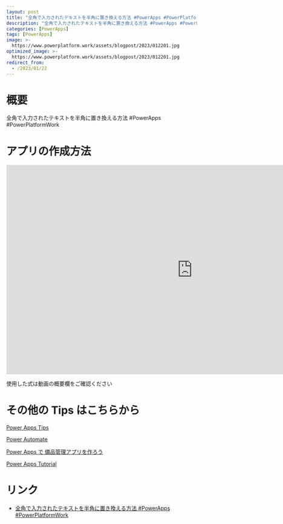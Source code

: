 ```yaml
---
layout: post
title: "全角で入力されたテキストを半角に置き換える方法 #PowerApps #PowerPlatformWork"
description: "全角で入力されたテキストを半角に置き換える方法 #PowerApps #PowerPlatformWorkを動画で分かりやすく解説"
categories: [PowerApps]
tags: [PowerApps]
image: >-
  https://www.powerplatform.work/assets/blogpost/2023/012201.jpg
optimized_image: >-
  https://www.powerplatform.work/assets/blogpost/2023/012201.jpg
redirect_from:
  - /2023/01/22
---
```



#  概要

全角で入力されたテキストを半角に置き換える方法 #PowerApps #PowerPlatformWork


# アプリの作成方法

<iframe width="983" height="553" src="https://www.youtube.com/embed/svr9jAX-Cps" title="YouTube video player" frameborder="0" allow="accelerometer; autoplay; clipboard-write; encrypted-media; gyroscope; picture-in-picture" allowfullscreen></iframe>


使用した式は動画の概要欄をご確認ください


# その他の Tips はこちらから

[Power Apps Tips](https://www.youtube.com/watch?v=VrAQf3JQ7yM&list=PLVhFi1fb3DqakSLVMn22DDcySXh9jtzi- )


[Power Automate](https://www.youtube.com/watch?v=-YnJYT0ASEM&list=PLVhFi1fb3Dqbzic6GieqnLFgD3aTj-eHA)


[Power Apps で 備品管理アプリを作ろう](https://www.youtube.com/playlist?list=PLVhFi1fb3DqZM3HKb8Hea6XEL96990Fyn)


[Power Apps Tutorial](https://www.youtube.com/playlist?list=PLVhFi1fb3DqalxpL974VvAJvV4iWoSbe_)


# リンク


- [全角で入力されたテキストを半角に置き換える方法 #PowerApps #PowerPlatformWork](https://www.youtube.com/watch?v=svr9jAX-Cps)

